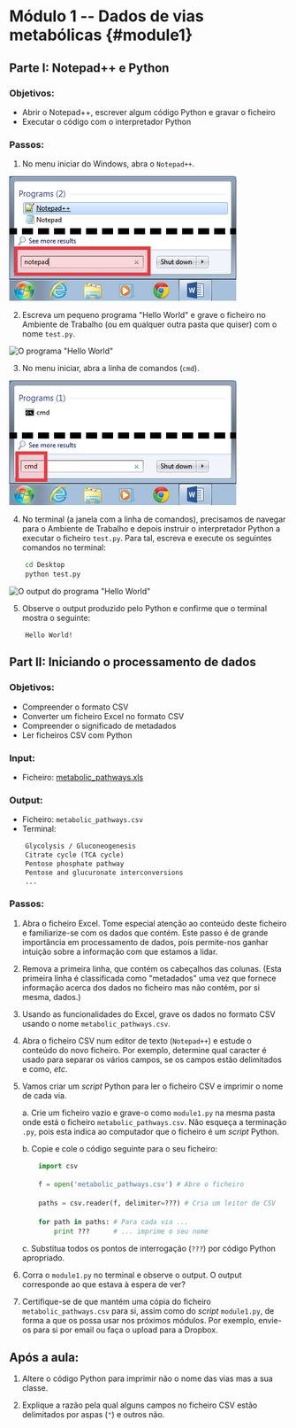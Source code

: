 # Módulo 1 -- Dados de vias metabólicas {#module1}

## Parte I: Notepad++ e Python

### Objetivos:

- Abrir o Notepad++, escrever algum código Python e gravar o ficheiro
- Executar o código com o interpretador Python

### Passos:

1. No menu iniciar do Windows, abra o `Notepad++`.

![Abrir o Notepad++](images/open-notepad.png "Abrir o Notepad++")

2. Escreva um pequeno programa "Hello World" e grave o ficheiro no Ambiente de Trabalho (ou em qualquer outra pasta que quiser) com o nome `test.py`.

![O programa \"Hello World\"](images/hello-world.png "O programa \"Hello World\"")

3. No menu iniciar, abra a linha de comandos (`cmd`).

![Abrindo a linha de comandos](images/open-cmd.png "Abrindo a linha de comandos")

4. No terminal (a janela com a linha de comandos), precisamos de navegar para o Ambiente de Trabalho e depois instruir o interpretador Python a executar o ficheiro `test.py`.
Para tal, escreva e execute os seguintes comandos no terminal:
```bash
    cd Desktop
    python test.py
```
![O output do programa \"Hello World\"](images/hello-world-run.png "O output do programa \"Hello World\"")

5. Observe o output produzido pelo Python e confirme que o terminal mostra o seguinte:
```text
    Hello World!
```

## Part II: Iniciando o processamento de dados

### Objetivos:
- Compreender o formato CSV
- Converter um ficheiro Excel no formato CSV
- Compreender o significado de metadados
- Ler ficheiros CSV com Python

### Input:
- Ficheiro: [metabolic_pathways.xls](files/metabolic_pathways.xls)

### Output:
- Ficheiro: `metabolic_pathways.csv`
- Terminal:
```text
    Glycolysis / Gluconeogenesis
    Citrate cycle (TCA cycle)
    Pentose phosphate pathway
    Pentose and glucuronate interconversions
    ...
```

### Passos:

1. Abra o ficheiro Excel.
Tome especial atenção ao conteúdo deste ficheiro e familiarize-se com os dados que contém.
Este passo é de grande importância em processamento de dados, pois permite-nos ganhar intuição sobre a informação com que estamos a lidar.

2. Remova a primeira linha, que contém os cabeçalhos das colunas.
(Esta primeira linha é classificada como "metadados" uma vez que fornece informação acerca dos dados no ficheiro mas não contém, por si mesma, dados.)

3. Usando as funcionalidades do Excel, grave os dados no formato CSV usando o nome `metabolic_pathways.csv`.

4. Abra o ficheiro CSV num editor de texto (`Notepad++`) e estude o conteúdo do novo ficheiro.
Por exemplo, determine qual caracter é usado para separar os vários campos, se os campos estão delimitados e como, _etc_.

5. Vamos criar um _script_ Python para ler o ficheiro CSV e imprimir o nome de cada via.
    
    a. Crie um ficheiro vazio e grave-o como `module1.py` na mesma pasta onde está o ficheiro `metabolic_pathways.csv`.
    Não esqueça a terminação `.py`, pois esta indica ao computador que o ficheiro é um _script_ Python.
    
    b. Copie e cole o código seguinte para o seu ficheiro:
    ```python
        import csv
        
        f = open('metabolic_pathways.csv') # Abre o ficheiro
        
        paths = csv.reader(f, delimiter=???) # Cria um leitor de CSV
        
        for path in paths: # Para cada via ...
            print ???      # ... imprime o seu nome
    ```
    
    c. Substitua todos os pontos de interrogação (`???`) por código Python apropriado.

6. Corra o `module1.py` no terminal e observe o output.
O output corresponde ao que estava à espera de ver?

7. Certifique-se de que mantém uma cópia do ficheiro `metabolic_pathways.csv` para si, assim como do _script_ `module1.py`, de forma a que os possa usar nos próximos módulos.
Por exemplo, envie-os para si por email ou faça o upload para a Dropbox.

## Após a aula:

1. Altere o código Python para imprimir não o nome das vias mas a sua classe.

2. Explique a razão pela qual alguns campos no ficheiro CSV estão delimitados por aspas <nobr>(`"`)</nobr> e outros não.
